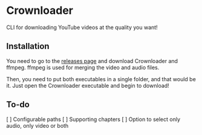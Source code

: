 # Crownloader

CLI for downloading YouTube videos at the quality you want!

## Installation

You need to go to the [releases page](https://github.com/anventec/crownloader/releases) and download Crownloader and ffmpeg. ffmpeg is used for merging the video and audio files.

Then, you need to put both executables in a single folder, and that would be it. Just open the Crownloader executable and begin to download!

## To-do

[ ] Configurable paths
[ ] Supporting chapters
[ ] Option to select only audio, only video or both